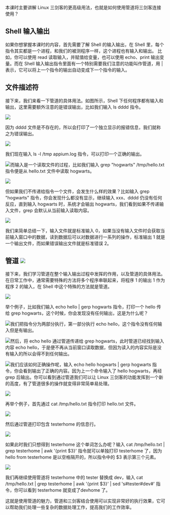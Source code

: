 本课时主要讲解 Linux 三剑客的更高级用法，也就是如何使用管道将三剑客连接使用？

Shell 输入输出
----------

如果你想掌握本课时的内容，首先需要了解 Shell 的输入输出，在 Shell 里，每个指令其实都是一个进程，和我们的被测程序一样，这个进程也有输入和输出。 比如，你可以使用 read 读取输入，并赋值给变量，也可以使用 echo、print 输出变量。而在 Shell 输入输出指令里面有一个特别需要我们注意的功能叫作管道，用 \| 表示，它可以将上一个指令的输出自动变成下一个指令的输入。

文件描述符
-----

接下来，我们来看一下管道的具体用法。如图所示，Shell 下任何程序都有输入和输出，这里需要额外注意的是错误输出，比如我们输入 ls dddd 指令。

![](https://s0.lgstatic.com/i/image2/M01/AD/23/CgoB5l3czBiAQrPTAAJmF953Il8386.png)

因为 dddd 文件是不存在的，所以会打印了一个独立显示的报错信息，我们就称之为错误输出。

![](https://s0.lgstatic.com/i/image2/M01/AD/43/CgotOV3czCaAPOigAAI94SOIP8Q284.png)

我们现在输入 ls -l /tmp appium.log 指令，可以打印一个正确的输出。

![](https://s0.lgstatic.com/i/image2/M01/AD/43/CgotOV3czDOAQH4QAAJeXeuP_OE959.png)而输入是一个读取文件的过程，比如我们输入 grep "hogwarts" /tmp/hello.txt 指令便是从 hello.txt 文件中读取 hogwarts。

![](https://s0.lgstatic.com/i/image2/M01/AD/23/CgoB5l3czD-ABCoWAAHsxWlG56g657.png)

但如果我们不传递给指令一个文件，会发生什么样的效果？比如输入 grep "hogwarts" 指令，你会发现什么都没有显示，继续输入 xxx、dddd 仍没有任何反应，直到输入 hogwarts 时，系统才会输出 hogwarts，我们看到如果不传递输入文件，grep 会默认从当前输入读取内容。

![](https://s0.lgstatic.com/i/image2/M01/AD/23/CgoB5l3czEmAZ0OHAAAu39KhXGc899.png)

我们来简单总结一下，输入文件就是标准输入 0，如果当没有输入文件时会获取当前输入窗口中的数据，读到数据后可以对数据进行一系列的操作，标准输出 1 就是一个输出文件，而如果错误输出文件就是标准错误 2。

管道
![](https://s0.lgstatic.com/i/image2/M01/AD/43/CgotOV3czFWAdLdxAAA6ljNKhhE539.png)
-------------------------------------------------------------------------------------

接下来，我们学习管道在整个输入输出过程中发挥的作用，以及管道的具体用法。在日常工作中，通常需要特殊的方法将多个程序串联起来，将程序 1 的输出 1 作为程序 2 的输入，在 Shell 中这个特殊的方法就是管道。

![](https://s0.lgstatic.com/i/image2/M01/AD/23/CgoB5l3czGCAP4CYAAHPxkU23_Y997.png)

举个例子，比如我们输入 echo hello \| gerp hogwarts 指令，打印一个 hello 传给 grep hogwarts，这个时候，你会发现没有任何输出，这是为什么呢？

![](https://s0.lgstatic.com/i/image2/M01/AD/23/CgoB5l3czG-APPCuAAHKJe8bVUg331.png)我们把指令分为两部分执行，第一部分执行 echo hello，这个指令没有任何输入但是有输出。

![](https://s0.lgstatic.com/i/image2/M01/AD/43/CgotOV3czHyAC5P7AAHcF8HELcU211.png)然后，将 echo hello 通过管道传递给 grep hogwarts，此时管道已经找到输入内容 echo hello，于是便不再从当前窗口读取数据，但因为读入的内容实际是没有输入的所以会得不到任何输出。

![](https://s0.lgstatic.com/i/image2/M01/AD/23/CgoB5l3czJKAXcksAAHlS8hzS9g985.png)我们应该如何正确操作呢，输入 echo hello hogwarts \| gerp hogwarts 指令，你会看到输出了正确的内容。因为上一个命令输入了 hello hogwarts，再经 grep 后输出。你可以看到通过管道我们可以让 Linux 三剑客的功能发挥到一个新的高度，有了管道很多的操作就变得非常简单易处理。

![](https://s0.lgstatic.com/i/image2/M01/AD/23/CgoB5l3czKCAdhjzAAHmEnTiajE963.png)

再举个例子，首先通过 cat /tmp/hello.txt 指令打印 hello.txt 文件。

![](https://s0.lgstatic.com/i/image2/M01/AD/43/CgotOV3czKyAV6LNAAIYxUQ2cfk322.png)

然后通过管道打印包含 testerhome 的信息行。

![](https://s0.lgstatic.com/i/image2/M01/AD/43/CgotOV3czLaAMLMMAAJYe229DN0565.png)

如果此时我们只想得到 testerhome 这个单词怎么办呢？输入 cat /tmp/hello.txt \| grep testerhome \| awk '{print $3}' 指令就可以单独打印 testerhome 了，因为 hello from testerhome 是以空格隔开的，所以指令中的 $3 表示第三个元素。

![](https://s0.lgstatic.com/i/image2/M01/AD/43/CgotOV3czMCAbfmlAAKapT3G6Ps078.png)

我们再继续使用管道将 testerhome 中的 tester 替换成 dev，输入 cat /tmp/hello.txt \| grep testerhome \| awk '{print $3}' \| sed 's#tester#dev#' 指令，你可以看到 testerhome 就变成了devhome 了。

这就是使用管道的魅力，管道和三剑客结合使用可以实现非常好的执行效果，它可以帮助我们处理一些复杂的数据处理工作，提高我们的工作效率。
